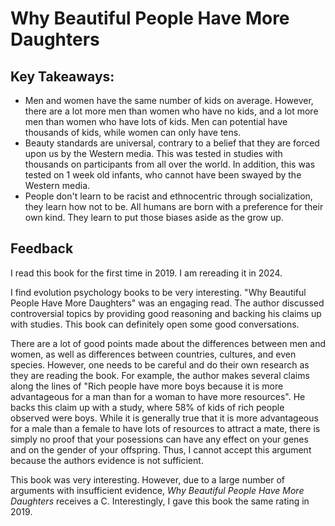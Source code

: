 # Why Beautiful People Have More Daughters
## Key Takeaways:
- Men and women have the same number of kids on average. However, there are a lot more men than women who have no kids, and a lot more men than women who have lots of kids. Men can potential have thousands of kids, while
  women can only have tens.
- Beauty standards are universal, contrary to a belief that they are forced upon us by the Western media. This was tested in studies with thousands on participants from all over the world. In addition, this was tested
  on 1 week old infants, who cannot have been swayed by the Western media.
- People don't learn to be racist and ethnocentric through socialization, they learn how not to be. All humans are born with a preference for their own kind. They learn to put those biases aside as the grow up.

## Feedback
I read this book for the first time in 2019. I am rereading it in 2024.

I find evolution psychology books to be very interesting. "Why Beautiful People Have More Daughters" was an engaging read. The author discussed controversial topics by providing good reasoning and backing his claims up with studies.
This book can definitely open some good conversations.

There are a lot of good points made about the differences between men and women, as well as differences between countries, cultures, and even species. However, one needs to be careful and do their own research as they are reading the book.
For example, the author makes several claims along the lines of "Rich people have more boys because it is more advantageous for a man than for a woman to have more resources". He backs this claim up with a study, where
58% of kids of rich people observed were boys. While it is generally true that it is more advantageous for a male than a female to have lots of resources to attract a mate, there is simply no proof that your posessions can
have any effect on your genes and on the gender of your offspring. Thus, I cannot accept this argument because the authors evidence is not sufficient.

This book was very interesting. However, due to a large number of arguments with insufficient evidence, *Why Beautiful People Have More Daughters* receives a C. Interestingly, I gave this book the same rating in 2019.
